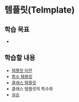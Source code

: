 #  템플릿(Telmplate)

## 학습 목표

* 

## 학습할 내용

* [템플릿 이란](./template.md) 
* [함수 템플릿](./functionTemplate.md) 
* [클래스 템플릿](./classTemplate.md)
* 클래스 템플릿의 특수화 
* [실습](./Problem.md)

